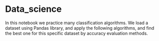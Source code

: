 # Data_science

In this notebook we practice many classification algorithms.
We load a dataset using Pandas library, and apply the following algorithms, and find the best one for this specific dataset by accuracy evaluation methods.
